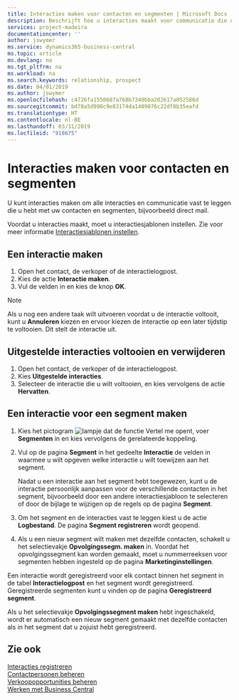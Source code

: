 ```yaml
---
title: Interacties maken voor contacten en segmenten | Microsoft Docs
description: Beschrijft hoe u interacties maakt voor communicatie die u hebt met uw contacten en segmenten in Business Central, bijvoorbeeld direct mail.
services: project-madeira
documentationcenter: ''
author: jswymer
ms.service: dynamics365-business-central
ms.topic: article
ms.devlang: na
ms.tgt_pltfrm: na
ms.workload: na
ms.search.keywords: relationship, prospect
ms.date: 04/01/2019
ms.author: jswymer
ms.openlocfilehash: c4726fa1550687a768b7340bba202617a052586d
ms.sourcegitcommit: bd78a5d990c9e83174da1409076c22df8b35eafd
ms.translationtype: HT
ms.contentlocale: nl-BE
ms.lasthandoff: 03/31/2019
ms.locfileid: "918675"
---
```

# <a name="create-interactions-on-contacts-and-segments"></a>Interacties maken voor contacten en segmenten
U kunt interacties maken om alle interacties en communicatie vast te leggen die u hebt met uw contacten en segmenten, bijvoorbeeld direct mail.

Voordat u interacties maakt, moet u interactiesjablonen instellen. Zie voor meer informatie [Interactiesjablonen instellen](marketing-interactions.md).

## <a name="to-create-an-interaction"></a>Een interactie maken
1. Open het contact, de verkoper of de interactielogpost.
2. Kies de actie **Interactie maken**.
3. Vul de velden in en kies de knop **OK**.

> [!NOTE]  
>   Als u nog een andere taak wilt uitvoeren voordat u de interactie voltooit, kunt u **Annuleren** kiezen en ervoor kiezen de interactie op een later tijdstip te voltooien. Dit stelt de interactie uit.

## <a name="to-finish-and-delete-postponed-interactions"></a>Uitgestelde interacties voltooien en verwijderen
1. Open het contact, de verkoper of de interactielogpost.
2. Kies **Uitgestelde interacties**.
3. Selecteer de interactie die u wilt voltooien, en kies vervolgens de actie **Hervatten**.

## <a name="to-create-an-interaction-on-a-segment"></a>Een interactie voor een segment maken
1. Kies het pictogram ![lampje dat de functie Vertel me opent](media/ui-search/search_small.png "Vertel me wat u wilt doen"), voer **Segmenten** in en kies vervolgens de gerelateerde koppeling.
2. Vul op de pagina **Segment** in het gedeelte **Interactie** de velden in waarmee u wilt opgeven welke interactie u wilt toewijzen aan het segment.

    Nadat u een interactie aan het segment hebt toegewezen, kunt u de interactie persoonlijk aanpassen voor de verschillende contacten in het segment, bijvoorbeeld door een andere interactiesjabloon te selecteren of door de bijlage te wijzigen op de regels op de pagina **Segment**.  
3. Om het segment en de interacties vast te leggen kiest u de actie **Logbestand**. De pagina **Segment registreren** wordt geopend.
4. Als u een nieuw segment wilt maken met dezelfde contacten, schakelt u het selectievakje **Opvolgingssegm. maken** in. Voordat het opvolgingssegment kan worden gemaakt, moet u nummerreeksen voor segmenten hebben ingesteld op de pagina **Marketinginstellingen**.

Een interactie wordt geregistreerd voor elk contact binnen het segment in de tabel **Interactielogpost** en het segment wordt geregistreerd. Geregistreerde segmenten kunt u vinden op de pagina **Geregistreerd segment**.

Als u het selectievakje **Opvolgingssegment maken** hebt ingeschakeld, wordt er automatisch een nieuw segment gemaakt met dezelfde contacten als in het segment dat u zojuist hebt geregistreerd.

## <a name="see-also"></a>Zie ook
[Interacties registreren](marketing-interactions.md)  
[Contactpersonen beheren](marketing-contacts.md)  
[Verkoopopportunities beheren](marketing-manage-sales-opportunities.md)  
[Werken met Business Central](ui-work-product.md)
